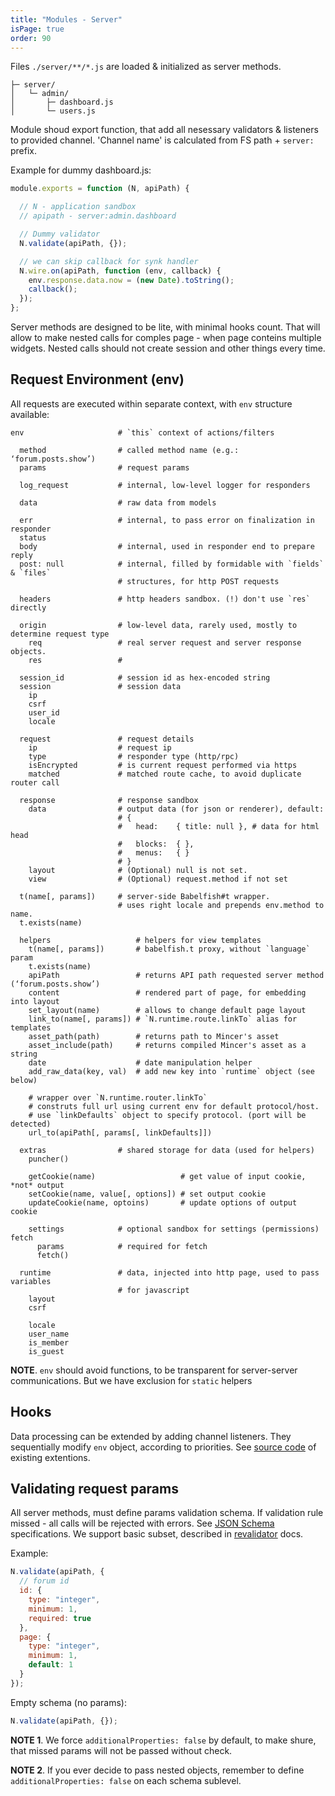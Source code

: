 ```yaml
---
title: "Modules - Server"
isPage: true
order: 90
---
```


Files `./server/**/*.js` are loaded & initialized as server methods.

``` none
├─ server/
│   └─ admin/
│       ├─ dashboard.js
│       └─ users.js
```

Module shoud export function, that add all nesessary validators & listeners
to provided channel. 'Channel name' is calculated from FS path + `server:` prefix.

Example for dummy dashboard.js:

``` javascript
module.exports = function (N, apiPath) {

  // N - application sandbox
  // apipath - server:admin.dashboard

  // Dummy validator
  N.validate(apiPath, {});

  // we can skip callback for synk handler
  N.wire.on(apiPath, function (env, callback) {
    env.response.data.now = (new Date).toString();
    callback();
  });
};
```

Server methods are designed to be lite, with minimal hooks count. That will
allow to make nested calls for comples page - when page conteins multiple
widgets. Nested calls should not create session and other things every time.


Request Environment (env)
-------------------------

All requests are executed within separate context, with `env` structure
available:

``` none
env                     # `this` context of actions/filters

  method                # called method name (e.g.: ‘forum.posts.show’)
  params                # request params

  log_request           # internal, low-level logger for responders

  data                  # raw data from models

  err                   # internal, to pass error on finalization in responder
  status
  body                  # internal, used in responder end to prepare reply
  post: null            # internal, filled by formidable with `fields` & `files`
                        # structures, for http POST requests

  headers               # http headers sandbox. (!) don't use `res` directly

  origin                # low-level data, rarely used, mostly to determine request type
    req                 # real server request and server response objects.
    res                 #

  session_id            # session id as hex-encoded string
  session               # session data
    ip
    csrf
    user_id
    locale

  request               # request details
    ip                  # request ip
    type                # responder type (http/rpc)
    isEncrypted         # is current request performed via https
    matched             # matched route cache, to avoid duplicate router call

  response              # response sandbox
    data                # output data (for json or renderer), default:
                        # {
                        #   head:    { title: null }, # data for html head
                        #   blocks:  { },
                        #   menus:   { }
                        # }
    layout              # (Optional) null is not set.
    view                # (Optional) request.method if not set

  t(name[, params])     # server-side Babelfish#t wrapper.
                        # uses right locale and prepends env.method to name.
  t.exists(name)

  helpers                   # helpers for view templates
    t(name[, params])       # babelfish.t proxy, without `language` param
    t.exists(name)
    apiPath                 # returns API path requested server method (‘forum.posts.show’)
    content                 # rendered part of page, for embedding into layout
    set_layout(name)        # allows to change default page layout
    link_to(name[, params]) # `N.runtime.route.linkTo` alias for templates
    asset_path(path)        # returns path to Mincer's asset
    asset_include(path)     # returns compiled Mincer's asset as a string
    date                    # date manipulation helper
    add_raw_data(key, val)  # add new key into `runtime` object (see below)

    # wrapper over `N.runtime.router.linkTo`
    # construts full url using current env for default protocol/host.
    # use `linkDefaults` object to specify protocol. (port will be detected)
    url_to(apiPath[, params[, linkDefaults]])

  extras                # shared storage for data (used for helpers)
    puncher()

    getCookie(name)                   # get value of input cookie, *not* output
    setCookie(name, value[, options]) # set output cookie
    updateCookie(name, optoins)       # update options of output cookie

    settings            # optional sandbox for settings (permissions) fetch
      params            # required for fetch
      fetch()

  runtime               # data, injected into http page, used to pass variables
                        # for javascript
    layout
    csrf

    locale
    user_name
    is_member
    is_guest
```

**NOTE**. `env` should avoid functions, to be transparent for
server-server communications. But we have exclusion for `static` helpers


Hooks
-----

Data processing can be extended by adding channel listeners. They sequentially
modify `env` object, according to priorities. See
[source code](https://github.com/nodeca/nodeca.core/tree/master/lib/hooks/requests)
of existing extentions.


Validating request params
-------------------------

All server methods, must define params validation schema. If validation
rule missed - all calls will be rejected with errors.
See [JSON Schema](http://json-schema.org/) specifications. We support
basic subset, described in [revalidator](https://github.com/flatiron/revalidator)
docs.

Example:

``` javascript
N.validate(apiPath, {
  // forum id
  id: {
    type: "integer",
    minimum: 1,
    required: true
  },
  page: {
    type: "integer",
    minimum: 1,
    default: 1
  }
});
```

Empty schema (no params):

``` javascript
N.validate(apiPath, {});
```

**NOTE 1**. We force `additionalProperties: false` by default, to make shure,
that missed params will not be passed without check.

**NOTE 2**. If you ever decide to pass nested objects, remember to define
`additionalProperties: false` on each schema sublevel.

